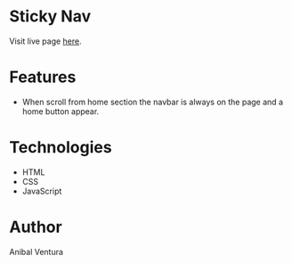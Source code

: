 # Sticky Nav

Visit live page [here](https://anibalventura.github.io/learning-webdev/javascript30/sticky-nav/).

# Features

- When scroll from home section the navbar is always on the page and a home button appear.

# Technologies

- HTML
- CSS
- JavaScript

# Author

Anibal Ventura
